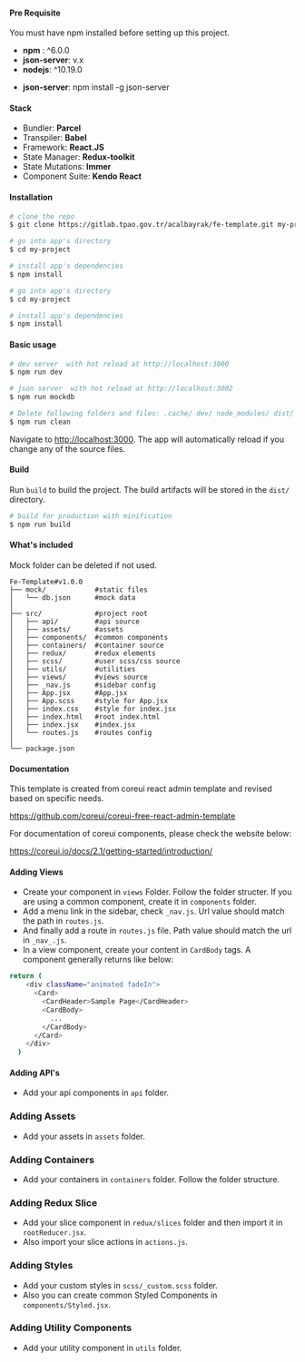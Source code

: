 #### Pre Requisite

You must have npm installed before setting up this project.

- **npm** : ^6.0.0
- **json-server**: v.x
- **nodejs**: ^10.19.0
<!-- Only if you are using mock data -->
- **json-server**: npm install -g json-server

#### Stack

- Bundler: **Parcel**
- Transpiler: **Babel**
- Framework: **React.JS**
- State Manager: **Redux-toolkit**
- State Mutations: **Immer**
- Component Suite: **Kendo React**

#### Installation

``` bash
# clone the repo
$ git clone https://gitlab.tpao.gov.tr/acalbayrak/fe-template.git my-project

# go into app's directory
$ cd my-project

# install app's dependencies
$ npm install

# go into app's directory
$ cd my-project

# install app's dependencies
$ npm install
```
#### Basic usage

``` bash
# dev server  with hot reload at http://localhost:3000
$ npm run dev
```

``` bash
# json server  with hot reload at http://localhost:3002
$ npm run mockdb
```

``` bash
# Delete following folders and files: .cache/ dev/ node_modules/ dist/ 
$ npm run clean
```

Navigate to [http://localhost:3000](http://localhost:3000). The app will automatically reload if you change any of the source files.

#### Build

Run `build` to build the project. The build artifacts will be stored in the `dist/` directory.

```bash
# build for production with minification
$ npm run build
```

#### What's included

Mock folder can be deleted if not used.

```
Fe-Template#v1.0.0
├── mock/            #static files
│   └── db.json      #mock data
│
├── src/             #project root
│   ├── api/         #api source
│   ├── assets/      #assets
│   ├── components/  #common components
│   ├── containers/  #container source
│   ├── redux/       #redux elements
│   ├── scss/        #user scss/css source
│   ├── utils/       #utilities
│   ├── views/       #views source
│   ├── _nav.js      #sidebar config
│   ├── App.jsx      #App.jsx
│   ├── App.scss     #style for App.jsx
│   ├── index.css    #style for index.jsx
│   ├── index.html   #root index.html
│   ├── index.jsx    #index.jsx
│   └── routes.js    #routes config
│
└── package.json
```

#### Documentation
 
 This template is created from coreui react admin template and revised based on specific needs. 

 https://github.com/coreui/coreui-free-react-admin-template

 For documentation of coreui components, please check the website below:

 https://coreui.io/docs/2.1/getting-started/introduction/

#### Adding Views

- Create your component in `views` Folder. Follow the folder structer. If you are using a common component, create it in `components` folder.
- Add a menu link in the sidebar, check `_nav.js`. Url value should match the path in `routes.js`.
- And finally add a route in `routes.js` file. Path value should match the url in `_nav_.js`.
- In a view component, create your content in `CardBody` tags. A component generally returns like below:

``` bash
return (
    <div className="animated fadeIn">
      <Card>
        <CardHeader>Sample Page</CardHeader>
        <CardBody>
          ...
        </CardBody>
      </Card>
    </div>
  )
```

#### Adding API's

- Add your api components in `api` folder.

### Adding Assets

- Add your assets in `assets` folder.

### Adding Containers

- Add your containers in `containers` folder. Follow the folder structure.

### Adding Redux Slice

- Add your slice component in `redux/slices` folder and then import it in `rootReducer.jsx`. 
- Also import your slice actions in `actions.js`.

### Adding Styles

- Add your custom styles in `scss/_custom.scss` folder. 
- Also you can create common Styled Components in `components/Styled.jsx`.

### Adding Utility Components

- Add your utility component in `utils` folder.
